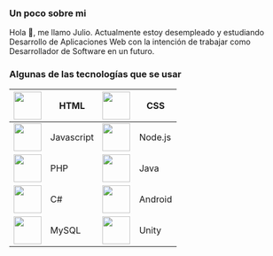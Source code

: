 ### Un poco sobre mi
Hola 👋, me llamo Julio. Actualmente estoy desempleado y estudiando Desarrollo de Aplicaciones Web con la intención de trabajar como Desarrollador de Software en un futuro.

### Algunas de las tecnologías que se usar
| <img height="50" src="https://user-images.githubusercontent.com/25181517/192158954-f88b5814-d510-4564-b285-dff7d6400dad.png"> | HTML | <img height="50" src="https://user-images.githubusercontent.com/25181517/183898674-75a4a1b1-f960-4ea9-abcb-637170a00a75.png"> | CSS |
|-------------------------------------------------------------------------------------------------------------------------------|---|-------------------------------------------------------------------------------------------------------------------------------|---|
| <img height="50" src="https://user-images.githubusercontent.com/25181517/117447155-6a868a00-af3d-11eb-9cfe-245df15c9f3f.png"> | Javascript | <img height="50" src="https://user-images.githubusercontent.com/25181517/183568594-85e280a7-0d7e-4d1a-9028-c8c2209e073c.png"> | Node.js |
| <img height="50" src="https://user-images.githubusercontent.com/25181517/183570228-6a040b9f-3ddf-47a2-a201-743121dac664.png"> | PHP | <img height="50" src="https://user-images.githubusercontent.com/25181517/117201156-9a724800-adec-11eb-9a9d-3cd0f67da4bc.png"> | Java |
| <img height="50" src="https://user-images.githubusercontent.com/25181517/121405384-444d7300-c95d-11eb-959f-913020d3bf90.png"> | C# | <img height="50" src="https://user-images.githubusercontent.com/25181517/117269608-b7dcfb80-ae58-11eb-8e66-6cc8753553f0.png"> | Android |
| <img height="50" src="https://user-images.githubusercontent.com/25181517/183896128-ec99105a-ec1a-4d85-b08b-1aa1620b2046.png"> | MySQL | <img height="50" src="https://user-images.githubusercontent.com/25181517/193427941-9437dbbe-376f-40dc-9573-0ef5c02a26a7.png"> | Unity |
 
<!--
**Julio-Souto/Julio-Souto** is a ✨ _special_ ✨ repository because its `README.md` (this file) appears on your GitHub profile.

Here are some ideas to get you started:

- 🔭 I’m currently working on ...
- 🌱 I’m currently learning ...
- 👯 I’m looking to collaborate on ...
- 🤔 I’m looking for help with ...
- 💬 Ask me about ...
- 📫 How to reach me: ...
- 😄 Pronouns: ...
- ⚡ Fun fact: ...
-->
